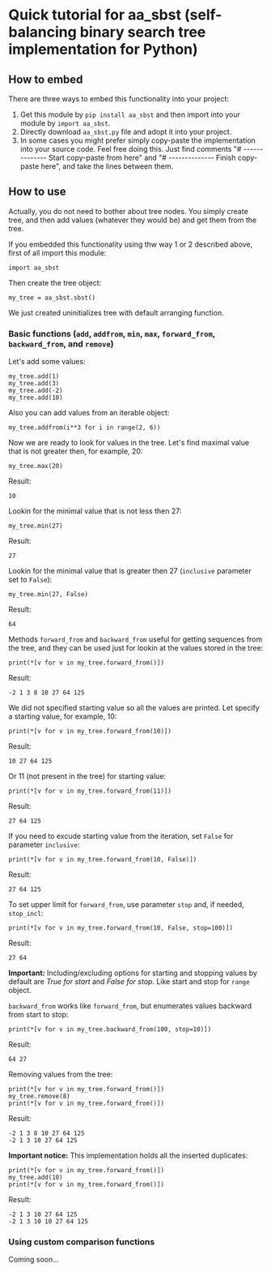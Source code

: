 # Quick tutorial for aa_sbst (self-balancing binary search tree implementation for Python)

## How to embed

There are three ways to embed this functionality into your project:
1. Get this module by `pip install aa_sbst` and then import into your module by `import aa_sbst`.
2. Directly download `aa_sbst.py` file and adopt it into your project.
3. In some cases you might prefer simply copy-paste the implementation into your source code. Feel free doing this. Just find comments "# -------------- Start copy-paste from here" and "# -------------- Finish copy-paste here", and take the lines between them.

## How to use

Actually, you do not need to bother about tree nodes. You simply create tree, and then add values (whatever they would be) and get them from the tree.

If you embedded this functionality using thw way 1 or 2 described above, first of all import this module:
```
import aa_sbst
```
Then create the tree object:
```
my_tree = aa_sbst.sbst()
```
We just created uninitializes tree with default arranging function.

### Basic functions (`add`, `addfrom`, `min`, `max`, `forward_from`, `backward_from`, and `remove`)

Let's add some values:
```
my_tree.add(1)
my_tree.add(3)
my_tree.add(-2)
my_tree.add(10)
```
Also you can add values from an iterable object:
```
my_tree.addfrom(i**3 for i in range(2, 6))
```
Now we are ready to look for values in the tree. Let's find maximal value that is not greater then, for example, 20:
```
my_tree.max(20)
```
Result:
```
10
```
Lookin for the minimal value that is not less then 27:
```
my_tree.min(27)
```
Result:
```
27
```
Lookin for the minimal value that is greater then 27 (`inclusive` parameter set to `False`):
```
my_tree.min(27, False)
```
Result:
```
64
```
Methods `forward_from` and `backward_from` useful for getting sequences from the tree, and they can be used just for lookin at the values stored in the tree:
```
print(*[v for v in my_tree.forward_from()])
```
Result:
```
-2 1 3 8 10 27 64 125
```
We did not specified starting value so all the values are printed. Let specify a starting value, for example, 10:
```
print(*[v for v in my_tree.forward_from(10)])
```
Result:
```
10 27 64 125
```
Or 11 (not present in the tree) for starting value:
```
print(*[v for v in my_tree.forward_from(11)])
```
Result:
```
27 64 125
```
If you need to excude starting value from the iteration, set `False` for parameter `inclusive`:
```
print(*[v for v in my_tree.forward_from(10, False)])
```
Result:
```
27 64 125
```
To set upper limit for `forward_from`, use parameter `stop` and, if needed, `stop_incl`:
```
print(*[v for v in my_tree.forward_from(10, False, stop=100)])
```
Result:
```
27 64
```

**Important:** Including/excluding options for starting and stopping values by default are *True for start* and *False for stop*. Like start and stop for `range` object.

`backward_from` works like `forward_from`, but enumerates values backward from start to stop:
```
print(*[v for v in my_tree.backward_from(100, stop=10)])
```
Result:
```
64 27
```
Removing values from the tree:
```
print(*[v for v in my_tree.forward_from()])
my_tree.remove(8)
print(*[v for v in my_tree.forward_from()])
```
Result:
```
-2 1 3 8 10 27 64 125
-2 1 3 10 27 64 125
```

**Important notice:** This implementation holds all the inserted duplicates:
```
print(*[v for v in my_tree.forward_from()])
my_tree.add(10)
print(*[v for v in my_tree.forward_from()])
```
Result:
```
-2 1 3 10 27 64 125
-2 1 3 10 10 27 64 125
```

### Using custom comparison functions

Coming soon...
